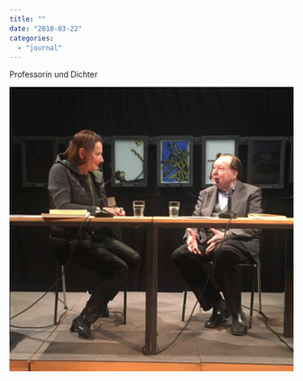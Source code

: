 ```yaml
---
title: ""
date: "2018-03-22"
categories: 
  - "journal"
---
```


Professorin und Dichter

![](images/d6c7adc16c.jpg)

